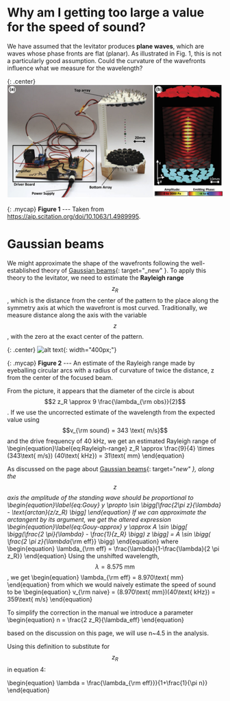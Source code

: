 # Why am I getting too large a value for the speed of sound?

We have assumed that the levitator produces  **plane waves**, which are waves whose phase fronts are flat (planar). As illustrated in Fig. 1, this is not a particularly good assumption. Could the curvature of the wavefronts influence what we measure for the wavelength?

{: .center}
![A figure from the paper describing our levitators](images/1.4989995.figures.online.f1.jpg)

{: .mycap}
**Figure 1** --- Taken from https://aip.scitation.org/doi/10.1063/1.4989995.


# Gaussian beams

We might approximate the shape of the wavefronts following the well-established theory of [Gaussian beams](https://en.wikipedia.org/wiki/Gaussian_beam){: target="_new" }. To apply this theory to the levitator, we need to estimate the **Rayleigh range** $$z_R$$, which is the distance from the center of the pattern to the place along the symmetry axis at which the wavefront is most curved. Traditionally, we measure distance along the axis with the variable $$z$$, with the zero at the exact center of the pattern.

{: .center}
![alt text](images/Gouy-with-circles.png){: width="400px;"}


{: .mycap}
**Figure 2** --- An estimate of the Rayleigh range made by eyeballing circular arcs with a radius of curvature of twice the distance, z from the center of the focused beam.


From the picture, it appears that the diameter of the circle is about $$2 z_R \approx 9 \frac{\lambda_{\rm obs}}{2}$$. If we use the uncorrected estimate of the wavelength from the expected value using $$v_{\rm sound} = 343 \text{ m/s}$$ and the drive frequency of 40 kHz, we get an estimated Rayleigh range of
\begin{equation}\label{eq:Rayleigh-range}
  z_R \approx \frac{9}{4} \times (343\text{ m/s}) (40\text{ kHz}) = 31\text{ mm}
\end{equation}

As discussed on the page about [Gaussian beams](https://en.wikipedia.org/wiki/Gaussian_beam){: target="_new" }, along the $$z$$ axis the amplitude of the standing wave should be proportional to
\begin{equation}\label{eq:Gouy}
  y \propto \sin \bigg[\frac{2\pi z}{\lambda} - \text{arctan}(z/z_R) \bigg]
\end{equation}
If we can approximate the arctangent by its argument, we get the altered expression
\begin{equation}\label{eq:Gouy-approx}
    y \approx A \sin \bigg[ \bigg(\frac{2 \pi}{\lambda} - \frac{1}{z_R} \bigg) z \bigg]
    = A \sin \bigg( \frac{2 \pi z}{\lambda_{\rm eff}} \bigg)
\end{equation}
where
\begin{equation}
  \lambda_{\rm eff} = \frac{\lambda}{1-\frac{\lambda}{2 \pi z_R}}
\end{equation}
Using the unshifted wavelength, $$\lambda = 8.575\text{ mm}$$, we get
\begin{equation}
  \lambda_{\rm eff} = 8.970\text{ mm}
\end{equation}
from which we would naively estimate the speed of sound to be
\begin{equation}
  v_{\rm naive} = (8.970\text{ mm})(40\text{ kHz}) = 359\text{ m/s}
\end{equation}

To simplify the correction in the manual we introduce a parameter
\begin{equation}
  n = \frac{2 z_R}{\lambda_eff}
\end{equation}

based on the discussion on this page, we will use n~4.5 in the analysis. 

Using this definition to substitute for $$z_R$$ in equation 4:

\begin{equation}
  \lambda = \frac{\lambda_{\rm eff}}}{1+\frac{1}{\pi n}}
\end{equation}

<!--I commented this out for now but am willing to switch back - You can use the above analysis to determine how to correct the value you measure for the wavelength to that of a plane wave from which you can easily determine the speed of sound. (Note: We are not providing you the final formula to use; you need to read and understand the above analysis to determine how to correct the value you measured for the wavelength under the assumption that you were looking at plane waves to a more honest estimate that accounts for the curvature of the wavefronts from which you may infer an accurate speed of sound.)-->
